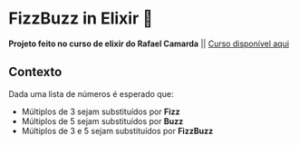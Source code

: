 # FizzBuzz in Elixir 💜

**Projeto feito no curso de elixir do Rafael Camarda** || [Curso disponível aqui](https://www.udemy.com/share/103ra03@5HkFRmhJqB-v9c93uWkw6ELsQBKZM_avowNh4L0Fjys_0OhWRGZ6vTWKc3QoEKMp1A==/)

## Contexto

Dada uma lista de números é esperado que:

 * Múltiplos de 3 sejam substituídos por __Fizz__
 * Múltiplos de 5 sejam substituídos por __Buzz__
 * Múltiplos de 3 e 5 sejam substituídos por __FizzBuzz__

##



